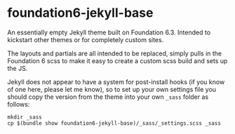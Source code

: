 # foundation6-jekyll-base
An essentially empty Jekyll theme built on Foundation 6.3. Intended to kickstart other themes or for completely custom sites.

The layouts and partials are all intended to be replaced, simply pulls in the Foundation 6 scss to make it easy to create
a custom scss build and sets up the JS.

Jekyll does not appear to have a system for post-install hooks (if you know of one here, please let me know), so to set up
your own settings file you should copy the version from the theme into your own `_sass` folder as follows:

```
mkdir _sass
cp $(bundle show foundation6-jekyll-base)/_sass/_settings.scss _sass
```

